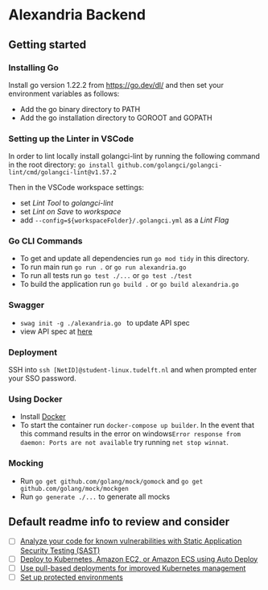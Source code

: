 # Alexandria Backend



## Getting started

### Installing Go
Install go version 1.22.2 from https://go.dev/dl/ and then set your environment variables as follows:
 - Add the go binary directory to PATH 
 - Add the go installation directory to GOROOT and GOPATH

### Setting up the Linter in VSCode
In order to lint locally install golangci-lint by running the following command in the root directory:
```go install github.com/golangci/golangci-lint/cmd/golangci-lint@v1.57.2```

Then in the VSCode workspace settings:
 - set *Lint Tool* to *golangci-lint*
 - set *Lint on Save* to *workspace*
 - add ```--config=${workspaceFolder}/.golangci.yml``` as a *Lint Flag*

### Go CLI Commands
 - To get and update all dependencies run ```go mod tidy``` in this directory.    
 - To run main run ```go run .``` or ```go run alexandria.go```     
 - To run all tests run ```go test ./...``` or ```go test ./test```
 - To build the application run ```go build .``` or ```go build alexandria.go```

### Swagger
 - ```swag init -g ./alexandria.go ``` to update API spec
 - view API spec at [here](http://localhost:8080/swagger/index.html)

### Deployment
SSH into ```ssh [NetID]@student-linux.tudelft.nl``` and when prompted enter your SSO password.

### Using Docker
 - Install [Docker](https://www.docker.com/products/docker-desktop/)
 - To start the container run ```docker-compose up builder```. In the event that this command results in the error on windows```Error response from daemon: Ports are not available``` try running ```net stop winnat```.

### Mocking
 - Run ```go get github.com/golang/mock/gomock``` and ```go get github.com/golang/mock/mockgen```
 - Run ```go generate ./...``` to generate all mocks

## Default readme info to review and consider

- [ ] [Analyze your code for known vulnerabilities with Static Application Security Testing (SAST)](https://docs.gitlab.com/ee/user/application_security/sast/)
- [ ] [Deploy to Kubernetes, Amazon EC2, or Amazon ECS using Auto Deploy](https://docs.gitlab.com/ee/topics/autodevops/requirements.html)
- [ ] [Use pull-based deployments for improved Kubernetes management](https://docs.gitlab.com/ee/user/clusters/agent/)
- [ ] [Set up protected environments](https://docs.gitlab.com/ee/ci/environments/protected_environments.html)
